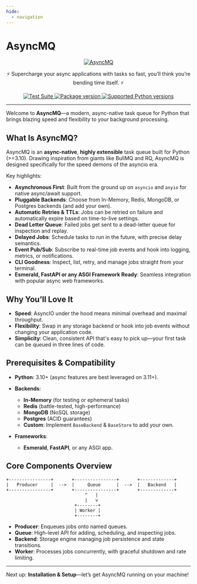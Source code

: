 ```yaml
---
hide:
  - navigation
---
```


# AsyncMQ

<p align="center">
  <a href="https://asyncmq.dymmond.com"><img src="https://res.cloudinary.com/dymmond/image/upload/v1746002620/asyncmq/oq2qhgqdlra7rudxaqhl.png" alt='AsyncMQ'></a>
</p>

<p align="center">
    <span>⚡ Supercharge your async applications with tasks so fast, you’ll think you’re bending time itself. ⚡</span>
</p>

<p align="center">
<a href="https://github.com/dymmond/asyncmq/actions/workflows/test-suite.yml/badge.svg?event=push&branch=main" target="_blank">
    <img src="https://github.com/dymmond/asyncmq/actions/workflows/test-suite.yml/badge.svg?event=push&branch=main" alt="Test Suite">
</a>

<a href="https://pypi.org/project/asyncmq" target="_blank">
    <img src="https://img.shields.io/pypi/v/asyncmq?color=%2334D058&label=pypi%20package" alt="Package version">
</a>

<a href="https://pypi.org/project/asyncmq" target="_blank">
    <img src="https://img.shields.io/pypi/pyversions/asyncmq.svg?color=%2334D058" alt="Supported Python versions">
</a>
</p>

---

Welcome to **AsyncMQ**—a modern, async-native task queue for Python that brings blazing speed and flexibility to your background processing.

## What Is AsyncMQ?

AsyncMQ is an **async-native**, **highly extensible** task queue built for Python (>=3.10). Drawing inspiration from giants like BullMQ and RQ, AsyncMQ is designed specifically for the speed demons of the asyncio era.

Key highlights:

* **Asynchronous First**: Built from the ground up on `asyncio` and `anyio` for native async/await support.
* **Pluggable Backends**: Choose from In-Memory, Redis, MongoDB, or Postgres backends (and add your own).
* **Automatic Retries & TTLs**: Jobs can be retried on failure and automatically expire based on time-to-live settings.
* **Dead Letter Queue**: Failed jobs get sent to a dead-letter queue for inspection and replay.
* **Delayed Jobs**: Schedule tasks to run in the future, with precise delay semantics.
* **Event Pub/Sub**: Subscribe to real-time job events and hook into logging, metrics, or notifications.
* **CLI Goodness**: Inspect, list, retry, and manage jobs straight from your terminal.
* **Esmerald, FastAPI or any ASGI Framework Ready**: Seamless integration with popular async web frameworks.

## Why You’ll Love It

* **Speed**: AsyncIO under the hood means minimal overhead and maximal throughput.
* **Flexibility**: Swap in any storage backend or hook into job events without changing your application code.
* **Simplicity**: Clean, consistent API that's easy to pick up—your first task can be queued in three lines of code.

## Prerequisites & Compatibility

* **Python**: 3.10+ (async features are best leveraged on 3.11+).
* **Backends**:

  * **In-Memory** (for testing or ephemeral tasks)
  * **Redis** (battle-tested, high-performance)
  * **MongoDB** (NoSQL storage)
  * **Postgres** (ACID guarantees)
  * **Custom**: Implement `BaseBackend` & `BaseStore` to add your own.

* **Frameworks**:

  * **Esmerald**, **FastAPI**, or any ASGI app.

## Core Components Overview

```text
+----------------+       +----------------+       +-------------+
|   Producer     |  -->  |     Queue      |  -->  |   Backend   |
+----------------+       +----------------+       +-------------+
                              ^   |
                              |   v
                          +--------+
                          | Worker |
                          +--------+
```

* **Producer**: Enqueues jobs onto named queues.
* **Queue**: High-level API for adding, scheduling, and inspecting jobs.
* **Backend**: Storage engine managing job persistence and state transitions.
* **Worker**: Processes jobs concurrently, with graceful shutdown and rate limiting.

---

Next up: **Installation & Setup**—let’s get AsyncMQ running on your machine!
